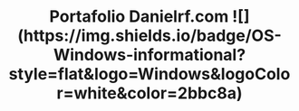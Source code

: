 <h1 align="center">
  Portafolio Danielrf.com
![](https://img.shields.io/badge/OS-Windows-informational?style=flat&logo=Windows&logoColor=white&color=2bbc8a)
</h1>
